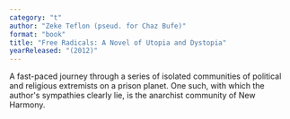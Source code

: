 ```yaml
---
category: "t"
author: "Zeke Teflon (pseud. for Chaz Bufe)"
format: "book"
title: "Free Radicals: A Novel of Utopia and Dystopia"
yearReleased: "(2012)"
---
```

A fast-paced journey through a series of isolated communities of political and religious extremists on a prison planet. One such, with which the author's sympathies clearly lie, is the anarchist community of New Harmony.
 